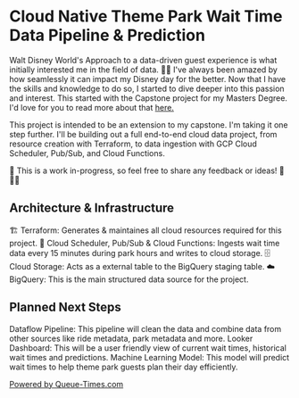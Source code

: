 # Cloud Native Theme Park Wait Time Data Pipeline & Prediction

Walt Disney World's Approach to a data-driven guest experience is what initially interested me in the field of data. 🏰🎢 I've always been amazed by how seamlessly it can impact my Disney day for the better. Now that I have the skills and knowledge to do so, I started to dive deeper into this passion and interest. This started with the Capstone project for my Masters Degree. I'd love for you to read more about that [here.](https://medium.com/@kendalldyke/once-upon-a-wait-time-239c2228030b)

This project is intended to be an extension to my capstone. I'm taking it one step further. I'll be building out a full end-to-end cloud data project, from resource creation with Terraform, to data ingestion with GCP Cloud Scheduler, Pub/Sub, and Cloud Functions. 

🚧 This is a work in-progress, so feel free to share any feedback or ideas! 🚧 👷‍♀️

## Architecture & Infrastructure

🏗️ Terraform: Generates & maintaines all cloud resources required for this project.
💽 Cloud Scheduler, Pub/Sub & Cloud Functions:  Ingests wait time data every 15 minutes during park hours and writes to cloud storage.
🗄️ Cloud Storage: Acts as a external table to the BigQuery staging table.
☁️ BigQuery: This is the main structured data source for the project.


## Planned Next Steps

Dataflow Pipeline: This pipeline will clean the data and combine data from other sources like ride metadata, park metadata and more.
Looker Dashboard: This will be a user friendly view of current wait times, historical wait times and predictions.
Machine Learning Model: This model will predict wait times to help theme park guests plan their day efficiently.
 
 [Powered by Queue-Times.com](https://queue-times.com/en-US)